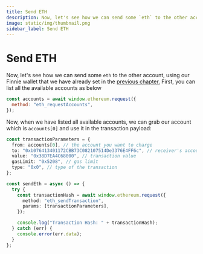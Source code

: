 ```yaml
---
title: Send ETH
description: Now, let's see how we can send some `eth` to the other account, using our Finnie wallet that we have already set in the previous chapter.
image: static/img/thumbnail.png
sidebar_label: Send ETH
---
```


# Send ETH

Now, let's see how we can send some `eth` to the other account, using our Finnie wallet that we have already set in the [previous chapter.](../connecting-finnie) First, you can list all the available accounts as below

```jsx
const accounts = await window.ethereum.request({
  method: "eth_requestAccounts",
});
```

Now, when we have listed all available accounts, we can grab our account which is `accounts[0]` and use it in the transaction payload:

```typescript
const transactionParameters = {
  from: accounts[0], // the account you want to charge
  to: "0xb076413401172CBB73C082107514De3376E4FF6c", // receiver's account
  value: "0x38D7EA4C68000", // transaction value
  gasLimit: "0x5208", // gas limit
  type: "0x0", // type of the transaction
};

const sendEth = async () => {
  try {
    const transactionHash = await window.ethereum.request({
      method: "eth_sendTransaction",
      params: [transactionParameters],
    });

    console.log("Transaction Hash: " + transactionHash);
  } catch (err) {
    console.error(err.data);
  }
};
```
